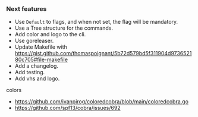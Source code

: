 ### Next features

* Use `Default` to flags, and when not set, the flag will be mandatory.
* Use a Tree structure for the commands.
* Add color and logo to the cli.
* Use goreleaser.
* Update Makefile with https://gist.github.com/thomaspoignant/5b72d579bd5f311904d973652180c705#file-makefile
* Add a changelog.
* Add testing.
* Add vhs and logo.

colors
* https://github.com/ivanpirog/coloredcobra/blob/main/coloredcobra.go
* https://github.com/spf13/cobra/issues/692
